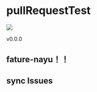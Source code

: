 # pullRequestTest

![](https://img.shields.io/badge/version-1.0.0-990000.svg)

v0.0.0
 ## fature-nayu！！

## sync Issues
